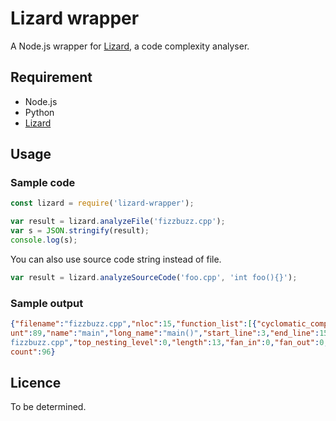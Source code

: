 # Lizard wrapper

A Node.js wrapper for [Lizard](https://github.com/terryyin/lizard), a code complexity analyser.

## Requirement

* Node.js
* Python
* [Lizard](https://github.com/terryyin/lizard)

## Usage

### Sample code

```js
const lizard = require('lizard-wrapper');

var result = lizard.analyzeFile('fizzbuzz.cpp');
var s = JSON.stringify(result);
console.log(s);
```

You can also use source code string instead of file.

```js
var result = lizard.analyzeSourceCode('foo.cpp', 'int foo(){}');
```

### Sample output

```json
{"filename":"fizzbuzz.cpp","nloc":15,"function_list":[{"cyclomatic_complexity":6,"nloc":13,"token_co
unt":89,"name":"main","long_name":"main()","start_line":3,"end_line":15,"parameters":[],"filename":"
fizzbuzz.cpp","top_nesting_level":0,"length":13,"fan_in":0,"fan_out":0,"general_fan_out":0}],"token_
count":96}
```

## Licence

To be determined.
